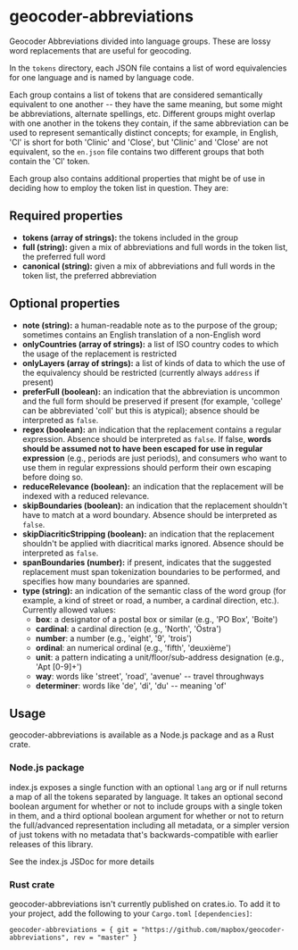 # geocoder-abbreviations

Geocoder Abbreviations divided into language groups. These are lossy word
replacements that are useful for geocoding.

In the `tokens` directory, each JSON file contains a list of word equivalencies
for one language and is named by language code.

Each group contains a list of tokens that are considered semantically equivalent
to one another -- they have the same meaning, but some might be abbreviations,
alternate spellings, etc. Different groups might overlap with one another in the
tokens they contain, if the same abbreviation can be used to represent
semantically distinct concepts; for example, in English, 'Cl' is short for both
'Clinic' and 'Close', but 'Clinic' and 'Close' are not equivalent, so the
`en.json` file contains two different groups that both contain the 'Cl' token.

Each group also contains additional properties that might be of use in deciding
how to employ the token list in question. They are:

## Required properties
* **tokens (array of strings):** the tokens included in the group
* **full (string):** given a mix of abbreviations and full words in the token
    list, the preferred full word
* **canonical (string):** given a mix of abbreviations and full words in the
    token list, the preferred abbreviation

## Optional properties
* **note (string):** a human-readable note as to the purpose of the group;
    sometimes contains an English translation of a non-English word
* **onlyCountries (array of strings):** a list of ISO country codes to which the
    usage of the replacement is restricted
* **onlyLayers (array of strings):** a list of kinds of data to which the use of
    the equivalency should be restricted (currently always `address` if present)
* **preferFull (boolean):** an indication that the abbreviation is uncommon and
    the full form should be preserved if present (for example, 'college' can be
    abbreviated 'coll' but this is atypical); absence should be interpreted as
    `false`.
* **regex (boolean):** an indication that the replacement contains a regular
    expression. Absence should be interpreted as `false`. If false, **words should
    be assumed not to have been escaped for use in regular expression** (e.g.,
    periods are just periods), and consumers who want to use them in regular
    expressions should perform their own escaping before doing so.
* **reduceRelevance (boolean):** an indication that the replacement will be indexed
    with a reduced relevance.
* **skipBoundaries (boolean):** an indication that the replacement shouldn't
    have to match at a word boundary. Absence should be interpreted as `false`.
* **skipDiacriticStripping (boolean):** an indication that the replacement
    shouldn't be applied with diacritical marks ignored. Absence should be
    interpreted as `false`.
* **spanBoundaries (number):** if present, indicates that the suggested
    replacement must span tokenization boundaries to be performed, and specifies
    how many boundaries are spanned.
* **type (string):** an indication of the semantic class of the word group (for
    example, a kind of street or road, a number, a cardinal direction, etc.).
    Currently allowed values:
    * **box**: a designator of a postal box or similar (e.g., 'PO Box', 'Boite')
    * **cardinal**: a cardinal direction (e.g., 'North', 'Östra')
    * **number**: a number (e.g., 'eight', '9', 'trois')
    * **ordinal**: an numerical ordinal (e.g., 'fifth', 'deuxième')
    * **unit**: a pattern indicating a unit/floor/sub-address designation (e.g.,
        'Apt [0-9]+')
    * **way**: words like 'street', 'road', 'avenue' -- travel throughways
    * **determiner**: words like 'de', 'di', 'du' -- meaning 'of'

## Usage

geocoder-abbreviations is available as a Node.js package and as a Rust crate.

### Node.js package

index.js exposes a single function with an optional `lang` arg or if null
returns a map of all the tokens separated by language. It takes an optional
second boolean argument for whether or not to include groups with a single
token in them, and a third optional boolean argument for whether or not to
return the full/advanced representation including all metadata, or a simpler
version of just tokens with no metadata that's backwards-compatible with earlier
releases of this library.

See the index.js JSDoc for more details

### Rust crate

geocoder-abbreviations isn't currently published on crates.io. To add it to your
project, add the following to your `Cargo.toml` `[dependencies]`:

```
geocoder-abbreviations = { git = "https://github.com/mapbox/geocoder-abbreviations", rev = "master" }
```
